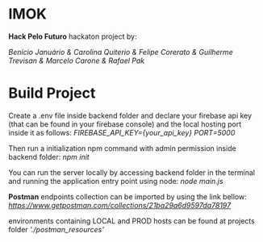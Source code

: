 # IMOK
**Hack Pelo Futuro** hackaton project by:

*Benício Januário &*
*Carolina Quiterio &*
*Felipe Corerato &*
*Guilherme Trevisan &*
*Marcelo Carone &*
*Rafael Pak*

# Build Project
Create a .env file inside backend folder and declare your firebase api key (that can be found in your firebase console) and the local hosting port inside it as follows:
*FIREBASE_API_KEY={your_api_key}*
*PORT=5000*

Then run a initialization npm command with admin permission inside backend folder:
*npm init*

You can run the server locally by accessing backend folder in the terminal and running the application entry point using node:
*node main.js*

**Postman**
endpoints collection can be imported by using the link bellow:
*https://www.getpostman.com/collections/21ba29a6d9597da78197*

environments containing LOCAL and PROD hosts can be found at projects folder *'./postman_resources'*